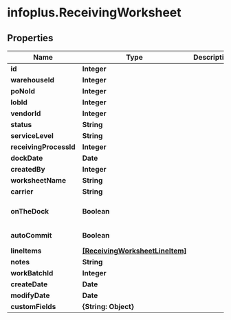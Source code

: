 # infoplus.ReceivingWorksheet

## Properties
Name | Type | Description | Notes
------------ | ------------- | ------------- | -------------
**id** | **Integer** |  | [optional] 
**warehouseId** | **Integer** |  | 
**poNoId** | **Integer** |  | [optional] 
**lobId** | **Integer** |  | [optional] 
**vendorId** | **Integer** |  | [optional] 
**status** | **String** |  | [optional] 
**serviceLevel** | **String** |  | 
**receivingProcessId** | **Integer** |  | [optional] 
**dockDate** | **Date** |  | [optional] 
**createdBy** | **Integer** |  | [optional] 
**worksheetName** | **String** |  | 
**carrier** | **String** |  | [optional] 
**onTheDock** | **Boolean** |  | [optional] [default to false]
**autoCommit** | **Boolean** |  | [default to false]
**lineItems** | [**[ReceivingWorksheetLineItem]**](ReceivingWorksheetLineItem.md) |  | [optional] 
**notes** | **String** |  | [optional] 
**workBatchId** | **Integer** |  | [optional] 
**createDate** | **Date** |  | [optional] 
**modifyDate** | **Date** |  | [optional] 
**customFields** | **{String: Object}** |  | [optional] 


